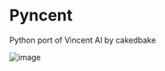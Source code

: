 # Pyncent
Python port of Vincent AI by cakedbake


![image](https://github.com/user-attachments/assets/224df7d4-0f8f-4c68-9365-9b9c2f32196b)
